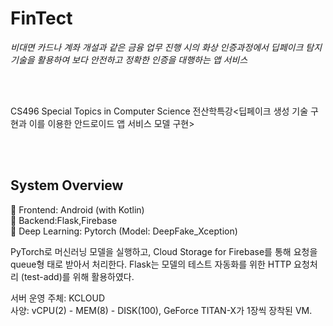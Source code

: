 # FinTect
*비대면 카드나 계좌 개설과 같은 금융 업무 진행 시의 화상 인증과정에서
딥페이크 탐지 기술을 활용하여 보다 안전하고 정확한 인증을 대행하는 앱 서비스*

<br>
<br>

CS496 Special Topics in Computer Science<Implementation of Deepfake Generation Technology and Service Model through the Android App> 
전산학특강<딥페이크 생성 기술 구현과 이를 이용한 안드로이드 앱 서비스 모델 구현>

<br>
<br>

## System Overview 

 Frontend: Android (with Kotlin) <br>
 Backend:Flask,Firebase <br>
 Deep Learning: Pytorch (Model: DeepFake_Xception) <br>

PyTorch로 머신러닝 모델을 실행하고, Cloud Storage for Firebase를 통해 요청을 queue형 태로 받아서 처리한다. Flask는 모델의 테스트 자동화를 위한 HTTP 요청처리 (test-add)를 위해 활용하였다.

서버 운영 주체: KCLOUD <br>
사양: vCPU(2) - MEM(8) - DISK(100), GeForce TITAN-X가 1장씩 장착된 VM.





